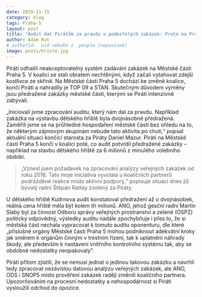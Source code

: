 ```yaml
---
date: 2019-11-15
category: blog
tags: Praha-5
layout: post
title: "Audit dal Pirátům za pravdu u podezřelých zakázek: Proto na Praze 5 končí v koalici"
author: Adam Rut
# authorId:  uid nekoho z _people (nepovinné)
image: posts/hriste.jpg
---
```


Piráti odhalili neakceptovatelný systém zadávání zakázek na Městské části Praha 5. V koalici se stali obratem nechtěnými, když začali vytahovat zdejší kostlivce ze skříně.
Na Městské části Praha 5 dochází ke změně koalice, končí Piráti a nahradily je TOP 09 a STAN. Skutečným důvodem výměny jsou předražené zakázky městské části, kterými se Piráti intenzivně zabývali.

„Iniciovali jsme zpracování auditu, který nám dal za pravdu. Například zakázka na výstavbu dětského hřiště byla dvojnásobně předražená. Zaměřili jsme se na průhledné hospodaření městské části bez ohledu na to, že některým zájmovým skupinám nebude tato aktivita po chuti,“ popsal aktuální situaci končící starosta za Piráty Daniel Mazur. Piráti na Městské části Praha 5 končí v koalici poté, co audit potvrdil předražené zakázky – například na stavbu dětského hřiště za 6 milionů z minulého volebního období. 

> „Vznesl jsem požadavek na zpracování analýzy veřejných zakázek od roku 2016. Tato moje iniciativa vyvolala u koaličních partnerů podrážděné reakce místo aktivní podpory,“ popisuje situaci dnes již bývalý radní Štěpán Rattay zvolený za Piráty. 

U dětského hřiště Kudrnova audit konstatoval předražení až o dvojnásobek, reálná cena hřiště měla být kolem tří milionů. ANO, jehož gesční radní Martin Slabý byl za činnost Odboru správy veřejných prostranství a zeleně (OSPZ) politicky odpovědný, výsledky auditu nadále zpochybňuje i přes to, že si městská část nechala vypracovat k tomuto auditu oponenturu, dle které „příslušné orgány Městské části Praha 5 mohou podniknout adekvátní kroky jak směrem k orgánům činným v trestním řízení, tak k uplatnění náhrady škody, ale především k nastavení vnitřního kontrolního systému tak, aby se obdobné nedostatky neopakovaly“. 

Piráti přitom zjistili, že se nemusí jednat o jedinou takovou zakázku a navrhli tedy zpracovat nezávislou datovou analýzu veřejných zakázek, ale ANO, ODS i SNOP5 místo prověření zakázek raději změnili koaličního partnera. Upozorňováním na procesní nedostatky a nehospodárnost si Piráti vysloužili odchod do opozice. 
